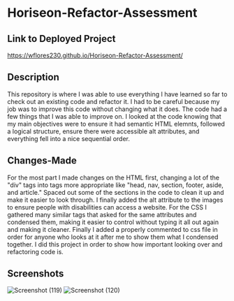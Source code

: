 # Horiseon-Refactor-Assessment

## Link to Deployed Project
https://wflores230.github.io/Horiseon-Refactor-Assessment/

## Description
This repository is where I was able to use everything I have learned so far to check out an existing code and refactor it. I had to be careful because my job was to improve this code without changing what it does. The code had a few things that I was able to improve on. I looked at the code knowing that my main objectives were to ensure it had semantic HTML elemnts, followed a logical structure, ensure there were accessible alt attributes, and everything fell into a nice sequential order.

## Changes-Made
For the most part I made changes on the HTML first, changing a lot of the "div" tags into tags more appropriate like "head, nav, section, footer, aside, and article." Spaced out some of the sections in the code to clean it up and make it easier to look through. I finally added the alt attribute to the images to ensure people with disabilities can access a website. For the CSS I gathered many similar tags that asked for the same attributes and condensed them, making it easier to control without typing it all out again and making it cleaner. Finally I added a properly commented to css file in order for anyone who looks at it after me to show them what I condensed together. I did this project in order to show how important looking over and refactoring code is.

## Screenshots
![Screenshot (119)](https://user-images.githubusercontent.com/76802722/148669686-ffd0af3e-5f9e-45bd-ade5-5527e1eb3050.png)
![Screenshot (120)](https://user-images.githubusercontent.com/76802722/148669689-a6395213-ee08-422d-9d46-421d66bfda33.png)
